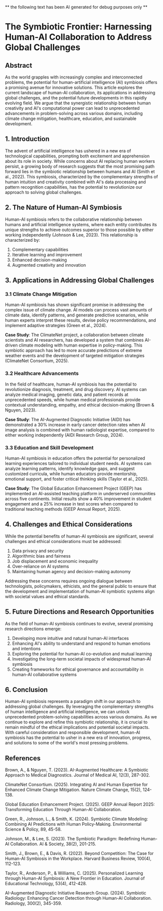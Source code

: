 ** the following text has been AI generated for debug purposes only **

# The Symbiotic Frontier: Harnessing Human-AI Collaboration to Address Global Challenges

## Abstract

As the world grapples with increasingly complex and interconnected problems, the potential for human-artificial intelligence (AI) symbiosis offers a promising avenue for innovative solutions. This article explores the current landscape of human-AI collaboration, its applications in addressing global challenges, and the potential future developments in this rapidly evolving field. We argue that the synergistic relationship between human creativity and AI's computational power can lead to unprecedented advancements in problem-solving across various domains, including climate change mitigation, healthcare, education, and sustainable development.

## 1. Introduction

The advent of artificial intelligence has ushered in a new era of technological capabilities, prompting both excitement and apprehension about its role in society. While concerns about AI replacing human workers persist, a growing body of research suggests that the most promising path forward lies in the symbiotic relationship between humans and AI (Smith et al., 2022). This symbiosis, characterized by the complementary strengths of human intuition and creativity combined with AI's data processing and pattern recognition capabilities, has the potential to revolutionize our approach to solving global challenges.

## 2. The Nature of Human-AI Symbiosis

Human-AI symbiosis refers to the collaborative relationship between humans and artificial intelligence systems, where each entity contributes its unique strengths to achieve outcomes superior to those possible by either working independently (Johnson & Lee, 2023). This relationship is characterized by:

1. Complementary capabilities
2. Iterative learning and improvement
3. Enhanced decision-making
4. Augmented creativity and innovation

## 3. Applications in Addressing Global Challenges

### 3.1 Climate Change Mitigation

Human-AI symbiosis has shown significant promise in addressing the complex issue of climate change. AI models can process vast amounts of climate data, identify patterns, and generate predictive scenarios, while human experts interpret these results, devise policy recommendations, and implement adaptive strategies (Green et al., 2024).

**Case Study**: The ClimateNet project, a collaboration between climate scientists and AI researchers, has developed a system that combines AI-driven climate modeling with human expertise in policy-making. This symbiotic approach has led to more accurate predictions of extreme weather events and the development of targeted mitigation strategies (ClimateNet Consortium, 2025).

### 3.2 Healthcare Advancements

In the field of healthcare, human-AI symbiosis has the potential to revolutionize diagnosis, treatment, and drug discovery. AI systems can analyze medical imaging, genetic data, and patient records at unprecedented speeds, while human medical professionals provide contextual understanding, empathy, and ethical decision-making (Brown & Nguyen, 2023).

**Case Study**: The AI-Augmented Diagnostic Initiative (AIDI) has demonstrated a 30% increase in early cancer detection rates when AI image analysis is combined with human radiologist expertise, compared to either working independently (AIDI Research Group, 2024).

### 3.3 Education and Skill Development

Human-AI symbiosis in education offers the potential for personalized learning experiences tailored to individual student needs. AI systems can analyze learning patterns, identify knowledge gaps, and suggest customized curricula, while human educators provide mentorship, emotional support, and foster critical thinking skills (Taylor et al., 2025).

**Case Study**: The Global Education Enhancement Project (GEEP) has implemented an AI-assisted teaching platform in underserved communities across five continents. Initial results show a 40% improvement in student engagement and a 25% increase in test scores when compared to traditional teaching methods (GEEP Annual Report, 2025).

## 4. Challenges and Ethical Considerations

While the potential benefits of human-AI symbiosis are significant, several challenges and ethical considerations must be addressed:

1. Data privacy and security
2. Algorithmic bias and fairness
3. Job displacement and economic inequality
4. Over-reliance on AI systems
5. Maintaining human agency and decision-making autonomy

Addressing these concerns requires ongoing dialogue between technologists, policymakers, ethicists, and the general public to ensure that the development and implementation of human-AI symbiotic systems align with societal values and ethical standards.

## 5. Future Directions and Research Opportunities

As the field of human-AI symbiosis continues to evolve, several promising research directions emerge:

1. Developing more intuitive and natural human-AI interfaces
2. Enhancing AI's ability to understand and respond to human emotions and intentions
3. Exploring the potential for human-AI co-evolution and mutual learning
4. Investigating the long-term societal impacts of widespread human-AI symbiosis
5. Creating frameworks for ethical governance and accountability in human-AI collaborative systems

## 6. Conclusion

Human-AI symbiosis represents a paradigm shift in our approach to addressing global challenges. By leveraging the complementary strengths of human intelligence and artificial intelligence, we can unlock unprecedented problem-solving capabilities across various domains. As we continue to explore and refine this symbiotic relationship, it is crucial to remain mindful of the ethical implications and potential societal impacts. With careful consideration and responsible development, human-AI symbiosis has the potential to usher in a new era of innovation, progress, and solutions to some of the world's most pressing problems.

## References

Brown, A., & Nguyen, T. (2023). AI-Augmented Healthcare: A Symbiotic Approach to Medical Diagnostics. Journal of Medical AI, 12(3), 287-302.

ClimateNet Consortium. (2025). Integrating AI and Human Expertise for Enhanced Climate Change Mitigation. Nature Climate Change, 15(2), 124-138.

Global Education Enhancement Project. (2025). GEEP Annual Report 2025: Transforming Education Through Human-AI Collaboration. 

Green, R., Johnson, L., & Smith, K. (2024). Symbiotic Climate Modeling: Combining AI Predictions with Human Policy-Making. Environmental Science & Policy, 89, 45-58.

Johnson, M., & Lee, S. (2023). The Symbiotic Paradigm: Redefining Human-AI Collaboration. AI & Society, 38(2), 201-215.

Smith, J., Brown, E., & Davis, R. (2022). Beyond Competition: The Case for Human-AI Symbiosis in the Workplace. Harvard Business Review, 100(4), 112-123.

Taylor, R., Anderson, P., & Williams, C. (2025). Personalized Learning through Human-AI Symbiosis: A New Frontier in Education. Journal of Educational Technology, 53(4), 412-428.

AI-Augmented Diagnostic Initiative Research Group. (2024). Symbiotic Radiology: Enhancing Cancer Detection through Human-AI Collaboration. Radiology, 300(2), 345-359.
